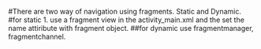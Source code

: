 #There are two way of navigation using  fragments. Static and Dynamic. </br>
#for static 1. use a fragment view in the activity_main.xml and the set the name attiribute with fragment object.
##for dynamic use fragmentmanager, fragmentchannel.

